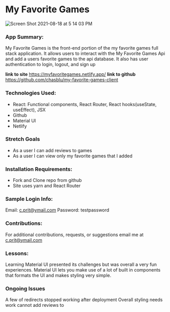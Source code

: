 # My Favorite Games

![Screen Shot 2021-08-18 at 5 14 03 PM](https://user-images.githubusercontent.com/83252426/129973159-db96ef39-01bc-40d0-9935-b21b245445aa.png)

### App Summary:

My Favorite Games is the front-end portion of the my favorite games full stack application.  It allows users to interact with the My Favorite Games Api and add a users favorite games to the api database. It also has user authentication to login, logout, and sign up

**link to site** https://myfavoritegames.netlify.app/
**link to github** https://github.com/chasblu/my-favorite-games-client

### Technologies Used:
- React: Functional components, React Router, React hooks(useState, useEffect), JSX 
- Github
- Material UI
- Netlify

### Stretch Goals
- As a user I can add reviews to games
- As a user I can view only my favorite games that I added
 

### Installation Requirements:
- Fork and Clone repo from github 
- Site uses yarn and React Router

### Sample Login Info:
Email: c.prit@ymail.com
Password: testpassword

### Contributions:

For additional contributions, requests, or suggestions email me at c.prit@ymail.com

### Lessons:
Learning Material UI presented its challenges but was overall a very fun experiences.  Material UI lets you make use of a lot of built in components that formats the UI and makes styling very simple.


### Ongoing Issues 
A few of redirects stopped working after deployment 
Overall styling needs work 
cannot add reviews to 





